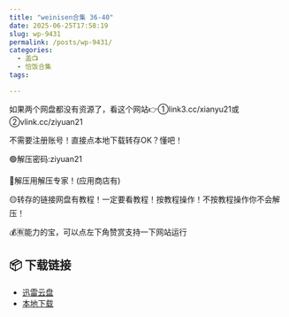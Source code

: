 ```yaml
---
title: "weinisen合集 36-40"
date: 2025-06-25T17:58:19
slug: wp-9431
permalink: /posts/wp-9431/
categories:
  - 盖📺
  - 恰饭合集
tags:

---
```


如果两个网盘都没有资源了，看这个网站👉①link3.cc/xianyu21或②vlink.cc/ziyuan21

不需要注册账号！直接点本地下载转存OK？懂吧！

🟢解压密码:ziyuan21

🔵解压用解压专家！(应用商店有)

🟡转存的链接网盘有教程！一定要看教程！按教程操作！不按教程操作你不会解压！

💰🈶能力的宝，可以点左下角赞赏支持一下网站运行

## 📦 下载链接
- [迅雷云盘](https://blziyuan21.com/pay-download/9431?key=5a7ff5e201&down_id=0)
- [本地下载](https://blziyuan21.com/pay-download/9431?key=5a7ff5e201&down_id=1)

